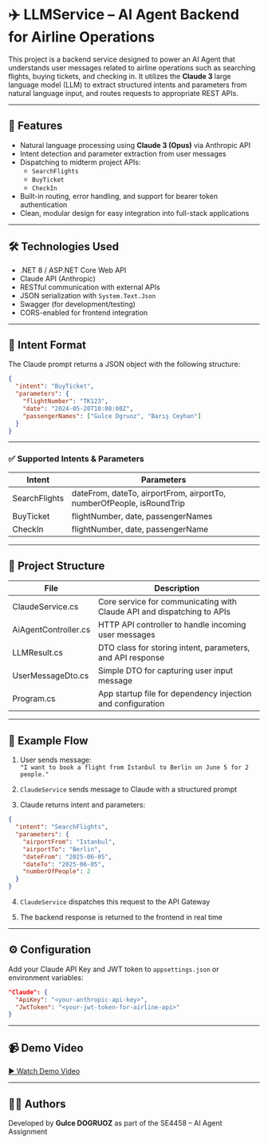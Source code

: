 # ✈️ LLMService – AI Agent Backend for Airline Operations

This project is a backend service designed to power an AI Agent that understands user messages related to airline operations such as searching flights, buying tickets, and checking in. It utilizes the **Claude 3** large language model (LLM) to extract structured intents and parameters from natural language input, and routes requests to appropriate REST APIs.

---

## 📌 Features

- Natural language processing using **Claude 3 (Opus)** via Anthropic API
- Intent detection and parameter extraction from user messages
- Dispatching to midterm project APIs:
  - `SearchFlights`
  - `BuyTicket`
  - `CheckIn`
- Built-in routing, error handling, and support for bearer token authentication
- Clean, modular design for easy integration into full-stack applications

---

## 🛠️ Technologies Used

- .NET 8 / ASP.NET Core Web API
- Claude API (Anthropic)
- RESTful communication with external APIs
- JSON serialization with `System.Text.Json`
- Swagger (for development/testing)
- CORS-enabled for frontend integration

---

## 🧠 Intent Format

The Claude prompt returns a JSON object with the following structure:

```json
{
  "intent": "BuyTicket",
  "parameters": {
    "flightNumber": "TK123",
    "date": "2024-05-20T10:00:00Z",
    "passengerNames": ["Gulce Dgruoz", "Barış Ceyhan"]
  }
}
```
---

### ✅ Supported Intents & Parameters

| Intent        | Parameters                                                                 |
|---------------|----------------------------------------------------------------------------|
| SearchFlights | dateFrom, dateTo, airportFrom, airportTo, numberOfPeople, isRoundTrip      |
| BuyTicket     | flightNumber, date, passengerNames                                         |
| CheckIn       | flightNumber, date, passengerName                                          |


---

## 📁 Project Structure

| File                | Description                                                              |
|---------------------|--------------------------------------------------------------------------|
| ClaudeService.cs    | Core service for communicating with Claude API and dispatching to APIs   |
| AiAgentController.cs| HTTP API controller to handle incoming user messages                    |
| LLMResult.cs        | DTO class for storing intent, parameters, and API response              |
| UserMessageDto.cs   | Simple DTO for capturing user input message                             |
| Program.cs          | App startup file for dependency injection and configuration             |

---

## 🔄 Example Flow

1. User sends message:  
   `"I want to book a flight from Istanbul to Berlin on June 5 for 2 people."`

2. `ClaudeService` sends message to Claude with a structured prompt

3. Claude returns intent and parameters:

```json
{
  "intent": "SearchFlights",
  "parameters": {
    "airportFrom": "Istanbul",
    "airportTo": "Berlin",
    "dateFrom": "2025-06-05",
    "dateTo": "2025-06-05",
    "numberOfPeople": 2
  }
}
```

4. `ClaudeService` dispatches this request to the API Gateway

5. The backend response is returned to the frontend in real time


---

## ⚙️ Configuration

Add your Claude API Key and JWT token to `appsettings.json` or environment variables:

```json
"Claude": {
  "ApiKey": "<your-anthropic-api-key>",
  "JwtToken": "<your-jwt-token-for-airline-api>"
}
```

---

## 📹 Demo Video

[▶️ Watch Demo Video](https://your-video-link.com)


---

## 👨‍💻 Authors

Developed by **Gulce DOGRUOZ** as part of the SE4458 – AI Agent Assignment  




